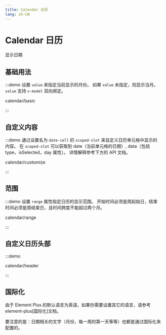 ```yaml
---
title: Calendar 日历
lang: zh-CN
---
```


# Calendar 日历

显示日期

## 基础用法

:::demo 设置 `value` 来指定当前显示的月份。 如果 `value` 未指定，则显示当月。 `value` 支持 `v-model` 双向绑定。

calendar/basic

:::

## 自定义内容

:::demo 通过设置名为 `date-cell` 的 `scoped-slot` 来自定义日历单元格中显示的内容。 在 `scoped-slot` 可以获取到 date（当前单元格的日期）, data（包括 type，isSelected，day 属性）。 详情解释参考下方的 API 文档。

calendar/customize

:::

## 范围

:::demo 设置 `range` 属性指定日历的显示范围。 开始时间必须是周起始日，结束时间必须是周结束日，且时间跨度不能超过两个月。

calendar/range

:::

## 自定义日历头部

:::demo

calendar/header

:::

## 国际化

由于 Element Plus 的默认语言为英语，如果你需要设置其它的语言，请参考element-plus[国际化]文档。

要注意的是：日期相关的文字（月份，每一周的第一天等等）也都是通过国际化来配置的。

